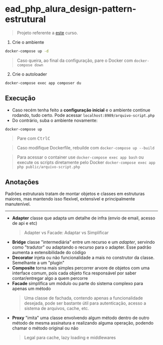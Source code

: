 # ead_php_alura_design-pattern-estrutural

> Projeto referente a [este](https://cursos.alura.com.br/course/php-design-pattern-estrutural) curso.

1. Crie o ambiente
```sh
docker-compose up -d
```
> Caso queira, ao final da configuração, pare o Docker com ``docker-compose down``

2. Crie o autoloader
```sh
docker-compose exec app composer du
```

## Execução

- Caso recém tenha feito a **configuração inicial** e o ambiente continue rodando, tudo certo. Pode acessar ``localhost:8989/arquivo-script.php``
- Do contrário, suba o ambiente novamente:
```sh
docker-compose up
```
> Pare com <kbd>Ctrl</kbd><kbd>C</kbd>

> Caso modifique Dockerfile, rebuilde com ``docker-compose up --build``

> Para acessar o container use ``docker-compose exec app bash`` ou execute os scripts diretamente pelo Docker ``docker-compose exec app php public/arquivo-script.php``

## Anotações

Padrões estruturais tratam de montar objetos e classes em estruturas maiores, mas mantendo isso flexível, extensível e principalmente manutenível.

---

- **Adapter** classe que adapta um detalhe de infra (envio de email, acesso de api e etc)
    > Adapter vs Facade: Adaptar vs Simplificar
- **Bridge** classe "intermediária" entre um recurso e um *adapter*, servindo como "tradutor" ou adaptando o recurso para o adapter. Esse padrão aumenta a extensibilidade do código
- **Decorator** injeta ou não funcionalidade a mais no construtor da classe. Semelhante a um "plugin"
- **Composite** torna mais simples percorrer arvore de objetos com uma interface comum, pois cada objeto fica responsável por saber contar/entregar algo a quem percorre
- **Facade** simplifica um módulo ou parte do sistema complexo para apenas um método
    > Uma classe de fachada, contendo apenas a funcionalidade desejada, pode ser bastante útil para autenticação, acesso a sistema de arquivos, cache, etc.
- **Proxy** "imita" uma classe envolvendo algum método dentro de outro método de mesma assinatura e realizando alguma operação, podendo chamar o método original ou não
    > Legal para cache, lazy loading e middlewares
